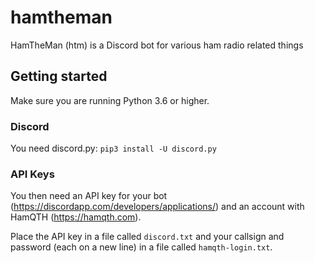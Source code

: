 # hamtheman
HamTheMan (htm) is a Discord bot for various ham radio related things

## Getting started
Make sure you are running Python 3.6 or higher.

### Discord
You need discord.py: `pip3 install -U discord.py`

### API Keys
You then need an API key for your bot (https://discordapp.com/developers/applications/) and an account with HamQTH (https://hamqth.com).

Place the API key in a file called `discord.txt` and your callsign and password (each on a new line) in a file called `hamqth-login.txt`.
